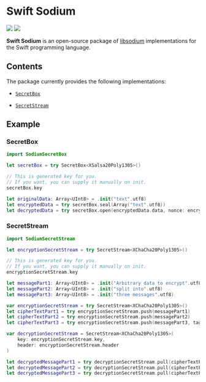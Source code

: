 # Swift Sodium

[![](https://img.shields.io/endpoint?url=https%3A%2F%2Fswiftpackageindex.com%2Fapi%2Fpackages%2Fsinoru%2Fswift-sodium%2Fbadge%3Ftype%3Dswift-versions)](https://swiftpackageindex.com/sinoru/swift-sodium)
[![](https://img.shields.io/endpoint?url=https%3A%2F%2Fswiftpackageindex.com%2Fapi%2Fpackages%2Fsinoru%2Fswift-sodium%2Fbadge%3Ftype%3Dplatforms)](https://swiftpackageindex.com/sinoru/swift-sodium)

**Swift Sodium** is an open-source package of [libsodium][libsodium] implementations for the Swift programming language.

[libsodium]: https://libsodium.org

## Contents

The package currently provides the following implementations:

- [`SecretBox`][SecretBox]

- [`SecretStream`][SecretStream]

[SecretBox]: Sources/SodiumSecretBox
[SecretStream]: Sources/SodiumSecretStream

## Example

### SecretBox

```swift
import SodiumSecretBox

let secretBox = try SecretBox<XSalsa20Poly1305>()

// This is generated key for you.
// If you want, you can supply it manually on init.
secretBox.key 

let originalData: Array<UInt8> = .init("text".utf8)
let encryptedData = try secretBox.seal(Array("text".utf8))
let decryptedData = try secretBox.open(encryptedData.data, nonce: encryptedData.nonce)
```

### SecretStream

```swift
import SodiumSecretStream

let encryptionSecretStream = try SecretStream<XChaCha20Poly1305>()

// This is generated key for you.
// If you want, you can supply it manually on init.
encryptionSecretStream.key

let messagePart1: Array<UInt8> = .init("Arbitrary data to encrypt".utf8)
let messagePart2: Array<UInt8> = .init("split into".utf8)
let messagePart3: Array<UInt8> = .init("three messages".utf8)

var encryptionSecretStream = try SecretStream<XChaCha20Poly1305>()
let cipherTextPart1 = try encryptionSecretStream.push(messagePart1)
let cipherTextPart2 = try encryptionSecretStream.push(messagePart2)
let cipherTextPart3 = try encryptionSecretStream.push(messagePart3, tag: .final)

var decryptionSecretStream = SecretStream<XChaCha20Poly1305>(
    key: encryptionSecretStream.key,
    header: encryptionSecretStream.header
)

let decryptedMessagePart1 = try decryptionSecretStream.pull(cipherTextPart1)
let decryptedMessagePart2 = try decryptionSecretStream.pull(cipherTextPart2)
let decryptedMessagePart3 = try decryptionSecretStream.pull(cipherTextPart3)
```
